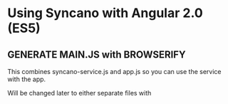 # Using Syncano with Angular 2.0 (ES5)

## GENERATE MAIN.JS with BROWSERIFY

This combines syncano-service.js and app.js so you can use the service with the app.

Will be changed later to either separate files with <script> injection, or another method.

```
$ browserify src/app.js -o main.js
```

Current Docs:

[VICTOR SAVKIN](http://victorsavkin.com/post/119943127151/angular-2-template-syntax)

[thoughtram Blog DI](http://blog.thoughtram.io/angular/2015/05/18/dependency-injection-in-angular-2.html)

[thoughtram Blog Forward](http://blog.thoughtram.io/angular/2015/09/03/forward-references-in-angular-2.html)

[Ionic Blog](http://blog.ionic.io/angular-2-series-components/)

[EventEmitters](http://stackoverflow.com/questions/32295635/change-detection-in-angular-2-0)